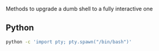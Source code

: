 Methods to upgrade a dumb shell to a fully interactive one

## Python
```bash
python -c 'import pty; pty.spawn("/bin/bash")'
```